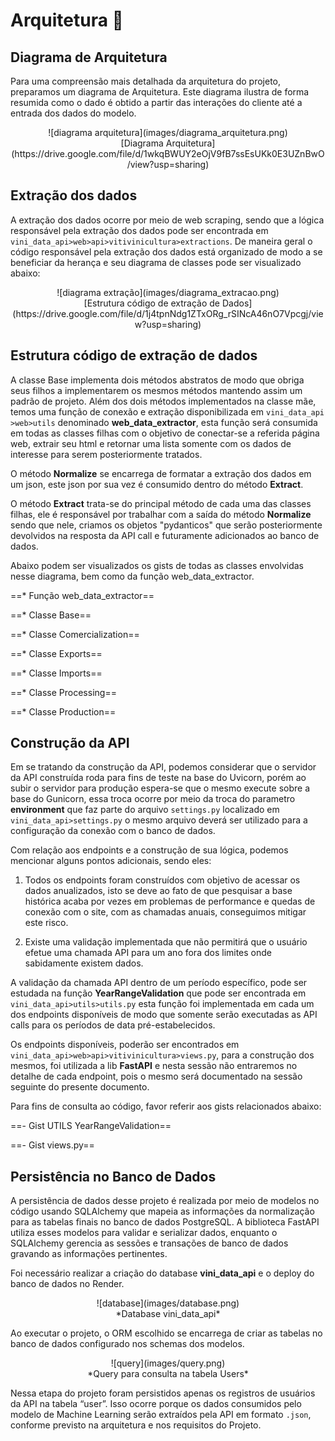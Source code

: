 # **Arquitetura** :triangular_ruler:
## **Diagrama de Arquitetura**
Para uma compreensão mais detalhada da arquitetura do projeto, preparamos um diagrama de Arquitetura. Este diagrama ilustra de forma resumida como o dado é obtido a partir das interações do cliente até a entrada dos dados do modelo.

<center>![diagrama arquitetura](images/diagrama_arquitetura.png)</center>

<center>[Diagrama Arquitetura](https://drive.google.com/file/d/1wkqBWUY2eOjV9fB7ssEsUKk0E3UZnBwO/view?usp=sharing)</center>

## **Extração dos dados**
A extração dos dados ocorre por meio de web scraping, sendo que a lógica responsável pela extração dos dados pode ser encontrada em `vini_data_api>web>api>vitivinicultura>extractions`.
De maneira geral o código responsável pela extração dos dados está organizado de modo a se beneficiar da herança e seu diagrama de classes pode ser visualizado abaixo:

<center>![diagrama extração](images/diagrama_extracao.png)</center>

<center>[Estrutura código de extração de Dados](https://drive.google.com/file/d/1j4tpnNdg1ZTxORg_rSINcA46nO7Vpcgj/view?usp=sharing)</center>

## **Estrutura código de extração de dados**

A classe Base implementa dois métodos abstratos de modo que obriga seus filhos a implementarem os mesmos métodos mantendo assim um padrão de projeto.
Além dos dois métodos implementados na classe mãe, temos uma função de conexão e extração disponibilizada em `vini_data_api >web>utils` denominado **web_data_extractor**, esta função será consumida em todas as classes filhas com o objetivo de conectar-se a referida página web, extrair seu html e retornar uma lista somente com os dados de interesse para serem posteriormente tratados.

O método **Normalize** se encarrega de formatar a extração dos dados em um json, este json por sua vez é consumido dentro do método **Extract**.

O método **Extract** trata-se do principal método de cada uma das classes filhas, ele é responsável por trabalhar com a saída do método **Normalize** sendo que nele, criamos os objetos "pydanticos" que serão posteriormente devolvidos na resposta da API call e futuramente adicionados ao banco de dados.

Abaixo podem ser visualizados os gists de todas as classes envolvidas nesse diagrama, bem como da função web_data_extractor.

==* Função web_data_extractor==

==* Classe Base==

==* Classe Comercialization==

==* Classe Exports==

==* Classe Imports==

==* Classe Processing==

==* Classe Production==

## **Construção da API**

Em se tratando da construção da API, podemos considerar que o servidor da API construída roda para fins de teste na base do Uvicorn, porém ao subir o servidor para produção espera-se que o mesmo execute sobre a base do Gunicorn, essa troca ocorre por meio da troca do parametro **environment** que faz parte do arquivo ``settings.py`` localizado em `vini_data_api>settings.py` o mesmo arquivo deverá ser utilizado para a configuração da conexão com o banco de dados.

Com relação aos endpoints e a construção de sua lógica, podemos mencionar alguns pontos adicionais, sendo eles:

1. Todos os endpoints foram construídos com objetivo de acessar os dados anualizados, isto se deve ao fato de que pesquisar a base histórica acaba por vezes em problemas de performance e quedas de conexão com o site, com as chamadas anuais, conseguimos mitigar este risco.

2. Existe uma validação implementada que não permitirá que o usuário efetue uma chamada API para um ano fora dos limites onde sabidamente existem dados.

A validação da chamada API dentro de um período específico, pode ser estudada na função **YearRangeValidation** que pode ser encontrada em `vini_data_api>utils>utils.py` esta função foi implementada em cada um dos endpoints disponíveis de modo que somente serão executadas as API calls para os períodos de data pré-estabelecidos.

Os endpoints disponíveis, poderão ser encontrados em `vini_data_api>web>api>vitivinicultura>views.py`, para a construção dos mesmos, foi utilizada a lib **FastAPI** e nesta sessão não entraremos no detalhe de cada endpoint, pois o mesmo será documentado na sessão seguinte do presente documento.

Para fins de consulta ao código, favor referir aos gists relacionados abaixo:

==- Gist UTILS YearRangeValidation==

==- Gist views.py==

## **Persistência no Banco de Dados**
A persistência de dados desse projeto é realizada por meio de modelos no código usando SQLAlchemy que mapeia as informações da normalização para as tabelas finais no banco de dados PostgreSQL. A biblioteca FastAPI utiliza esses modelos para validar e serializar dados, enquanto o SQLAlchemy gerencia as sessões e transações de banco de dados gravando as informações pertinentes.

Foi necessário realizar a criação do database **vini_data_api** e o deploy do banco de dados no Render.

<center>![database](images/database.png)</center>

<center>*Database vini_data_api*</center>

Ao executar o projeto, o ORM escolhido se encarrega de criar as tabelas no banco de dados configurado nos schemas dos modelos.

<center>![query](images/query.png)</center>

<center>*Query para consulta na tabela Users*</center>

Nessa etapa do projeto foram persistidos apenas os registros de usuários da API na tabela “user”. Isso ocorre porque os dados consumidos pelo modelo de Machine Learning serão extraídos pela API em formato ``.json``, conforme previsto na arquitetura e nos requisitos do Projeto.
